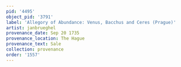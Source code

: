 ```yaml
---
pid: '4495'
object_pid: '3791'
label: 'Allegory of Abundance: Venus, Bacchus and Ceres (Prague)'
artist: janbrueghel
provenance_date: Sep 20 1735
provenance_location: The Hague
provenance_text: Sale
collection: provenance
order: '1557'
---
```

